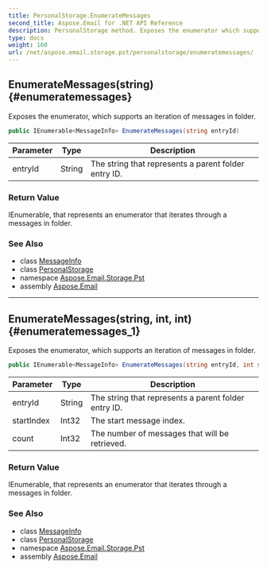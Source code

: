 ```yaml
---
title: PersonalStorage.EnumerateMessages
second_title: Aspose.Email for .NET API Reference
description: PersonalStorage method. Exposes the enumerator which supports an iteration of messages in folder
type: docs
weight: 160
url: /net/aspose.email.storage.pst/personalstorage/enumeratemessages/
---
```

## EnumerateMessages(string) {#enumeratemessages}

Exposes the enumerator, which supports an iteration of messages in folder.

```csharp
public IEnumerable<MessageInfo> EnumerateMessages(string entryId)
```

| Parameter | Type | Description |
| --- | --- | --- |
| entryId | String | The string that represents a parent folder entry ID. |

### Return Value

IEnumerable, that represents an enumerator that iterates through a messages in folder.

### See Also

* class [MessageInfo](../../messageinfo/)
* class [PersonalStorage](../)
* namespace [Aspose.Email.Storage.Pst](../../personalstorage/)
* assembly [Aspose.Email](../../../)

---

## EnumerateMessages(string, int, int) {#enumeratemessages_1}

Exposes the enumerator, which supports an iteration of messages in folder.

```csharp
public IEnumerable<MessageInfo> EnumerateMessages(string entryId, int startIndex, int count)
```

| Parameter | Type | Description |
| --- | --- | --- |
| entryId | String | The string that represents a parent folder entry ID. |
| startIndex | Int32 | The start message index. |
| count | Int32 | The number of messages that will be retrieved. |

### Return Value

IEnumerable, that represents an enumerator that iterates through a messages in folder.

### See Also

* class [MessageInfo](../../messageinfo/)
* class [PersonalStorage](../)
* namespace [Aspose.Email.Storage.Pst](../../personalstorage/)
* assembly [Aspose.Email](../../../)


